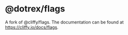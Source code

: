 # @dotrex/flags

A fork of @cliffy/flags. The documentation can be found at
<https://cliffy.io/docs/flags>.
